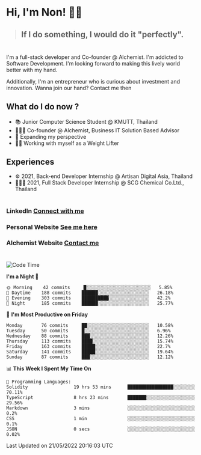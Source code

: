 # Hi, I'm Non! 🖐🏻

> ## If I do something, I would do it "perfectly".

#

I'm a full-stack developer and Co-founder @ Alchemist. I'm addicted to Software Development. I'm looking forward to making this lively world better with my hand.

Additionally, I'm an entrepreneur who is curious about investment and innovation. Wanna join our hand? Contact me then

## What do I do now ?

- 📚 Junior Computer Science Student @ KMUTT, Thailand
- 🧑🏻‍💻 Co-founder @ Alchemist, Business IT Solution Based Advisor
- 🌈 Expanding my perspective
- 🏋🏻 Working with myself as a Weight Lifter

## Experiences

- ⚙️ 2021, Back-end Developer Internship @ Artisan Digital Asia, Thailand
- 🧑🏻‍💻 2021, Full Stack Developer Internship @ SCG Chemical Co.Ltd., Thailand

#

### LinkedIn [Connect with me](https://www.linkedin.com/in/non-nontra/)

### Personal Website [See me here](https://nonnontra.com/)

### Alchemist Website [Contact me](https://alchemist-softwarehouse.co/)

#

<!--START_SECTION:waka-->
![Code Time](http://img.shields.io/badge/Code%20Time-1%2C709%20hrs%203%20mins-blue)

**I'm a Night 🦉** 

```text
🌞 Morning    42 commits     █░░░░░░░░░░░░░░░░░░░░░░░░   5.85% 
🌆 Daytime    188 commits    ██████░░░░░░░░░░░░░░░░░░░   26.18% 
🌃 Evening    303 commits    ██████████░░░░░░░░░░░░░░░   42.2% 
🌙 Night      185 commits    ██████░░░░░░░░░░░░░░░░░░░   25.77%

```
📅 **I'm Most Productive on Friday** 

```text
Monday       76 commits     ██░░░░░░░░░░░░░░░░░░░░░░░   10.58% 
Tuesday      50 commits     █░░░░░░░░░░░░░░░░░░░░░░░░   6.96% 
Wednesday    88 commits     ███░░░░░░░░░░░░░░░░░░░░░░   12.26% 
Thursday     113 commits    ████░░░░░░░░░░░░░░░░░░░░░   15.74% 
Friday       163 commits    █████░░░░░░░░░░░░░░░░░░░░   22.7% 
Saturday     141 commits    █████░░░░░░░░░░░░░░░░░░░░   19.64% 
Sunday       87 commits     ███░░░░░░░░░░░░░░░░░░░░░░   12.12%

```


📊 **This Week I Spent My Time On** 

```text
💬 Programming Languages: 
Solidity                 19 hrs 53 mins      █████████████████░░░░░░░░   70.11% 
TypeScript               8 hrs 23 mins       ███████░░░░░░░░░░░░░░░░░░   29.56% 
Markdown                 3 mins              ░░░░░░░░░░░░░░░░░░░░░░░░░   0.2% 
CSS                      1 min               ░░░░░░░░░░░░░░░░░░░░░░░░░   0.1% 
JSON                     0 secs              ░░░░░░░░░░░░░░░░░░░░░░░░░   0.02%

```


 Last Updated on 21/05/2022 20:16:03 UTC
<!--END_SECTION:waka-->
